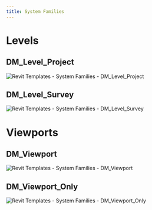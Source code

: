 ```yaml
---
title: System Families
---
```

# L﻿evels

## D﻿M_Level_Project

![Revit Templates - System Families - DM_Level_Project](https://ucarecdn.com/05371a7d-d358-4911-9420-86856864cb37/ "DM_Level_Project")

## D﻿M_Level_Survey

![Revit Templates - System Families - DM_Level_Survey](https://ucarecdn.com/e68f6019-25e6-45e5-9653-d6ca01ac390e/ "DM_Level_Survey")

# V﻿iewports

## D﻿M_Viewport

![Revit Templates - System Families - DM_Viewport](https://ucarecdn.com/7a1acebf-5c12-482a-8db0-720ff0b85212/ "DM_Viewport")

## D﻿M_Viewport_Only

![Revit Templates - System Families - DM_Viewport_Only](https://ucarecdn.com/3672e691-5fea-4481-9bae-0ffd0245d941/ "DM_Viewport_Only")